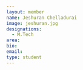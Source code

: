 ```yaml
---
layout: member
name: Jeshuran Chelladurai
image: jeshuran.jpg
designations: 
  - M.Tech
area:
bio:
email:
type: student
---
```

